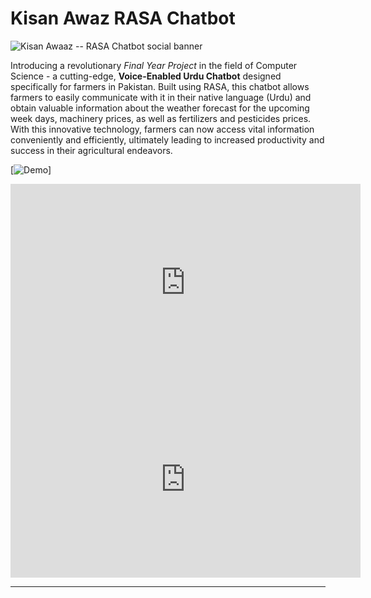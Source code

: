 # Kisan Awaz RASA Chatbot

![Kisan Awaaz -- RASA Chatbot social banner](https://github.com/DaudAhmad0303/kisan-awaz-rasa-chatbot-fyp/assets/73556387/0dcff56a-e8d6-4f55-b161-07ff77179f4f)


Introducing a revolutionary *Final Year Project* in the field of Computer Science - a cutting-edge, **Voice-Enabled Urdu Chatbot** designed specifically for farmers in Pakistan. Built using RASA, this chatbot allows farmers to easily communicate with it in their native language (Urdu) and obtain valuable information about the weather forecast for the upcoming week days, machinery prices, as well as fertilizers and pesticides prices. With this innovative technology, farmers can now access vital information conveniently and efficiently, ultimately leading to increased productivity and success in their agricultural endeavors.

[![Demo](youtu.be/xzHSMCObhH0)]



<iframe width="560" height="315" src="https://www.youtube.com/embed/xzHSMCObhH0" title="KISAN AWAZ" frameborder="0" allow="accelerometer; autoplay; clipboard-write; encrypted-media; gyroscope; picture-in-picture; web-share" allowfullscreen></iframe>



<iframe width="560" height="315" src="https://www.youtube.com/embed/xzHSMCObhH0" frameborder="0" allowfullscreen></iframe>




---

